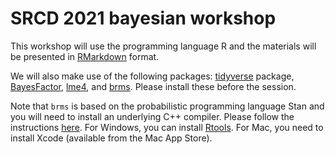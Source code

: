# SRCD 2021 bayesian workshop

This workshop will use the programming language R and the materials will be presented in [RMarkdown](https://rmarkdown.rstudio.com) format. 

We will also make use of the following packages: [tidyverse](https://www.tidyverse.org) package, [BayesFactor](https://richarddmorey.github.io/BayesFactor/), [lme4](https://cran.r-project.org/web/packages/lme4/index.html), and [brms](https://paul-buerkner.github.io/brms/). Please install these before the session.

Note that `brms` is based on the probabilistic programming language Stan and you will need to install an underlying C++ compiler. Please follow the instructions [here](https://github.com/paul-buerkner/brms#faq). For Windows, you can install [Rtools](https://cran.r-project.org/bin/windows/Rtools/). For Mac, you need to install Xcode (available from the Mac App Store).
